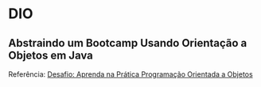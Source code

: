 # DIO

## Abstraindo um Bootcamp Usando Orientação a Objetos em Java

Referência: 
[Desafio: Aprenda na Prática Programação Orientada a Objetos](https://github.com/cami-la/desafio-poo-dio)
